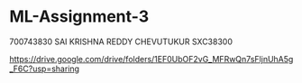 # ML-Assignment-3
700743830
SAI KRISHNA REDDY CHEVUTUKUR
SXC38300


https://drive.google.com/drive/folders/1EF0UbOF2vG_MFRwQn7sFljnUhA5g_F6C?usp=sharing
